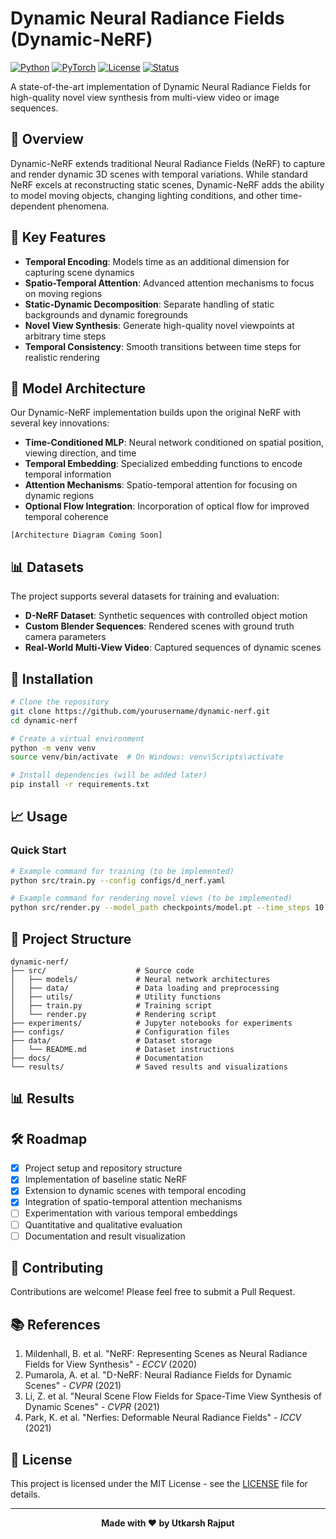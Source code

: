 # Dynamic Neural Radiance Fields (Dynamic-NeRF)

[![Python](https://img.shields.io/badge/Python-3.8%2B-blue)]()
[![PyTorch](https://img.shields.io/badge/PyTorch-1.9%2B-orange)]()
[![License](https://img.shields.io/badge/License-MIT-green)]()
[![Status](https://img.shields.io/badge/Status-In%20Development-yellow)]()

A state-of-the-art implementation of Dynamic Neural Radiance Fields for high-quality novel view synthesis from multi-view video or image sequences.

## 🔄 Overview

Dynamic-NeRF extends traditional Neural Radiance Fields (NeRF) to capture and render dynamic 3D scenes with temporal variations. While standard NeRF excels at reconstructing static scenes, Dynamic-NeRF adds the ability to model moving objects, changing lighting conditions, and other time-dependent phenomena.


## 🌟 Key Features

- **Temporal Encoding**: Models time as an additional dimension for capturing scene dynamics
- **Spatio-Temporal Attention**: Advanced attention mechanisms to focus on moving regions
- **Static-Dynamic Decomposition**: Separate handling of static backgrounds and dynamic foregrounds
- **Novel View Synthesis**: Generate high-quality novel viewpoints at arbitrary time steps
- **Temporal Consistency**: Smooth transitions between time steps for realistic rendering

## 🧩 Model Architecture

Our Dynamic-NeRF implementation builds upon the original NeRF with several key innovations:

- **Time-Conditioned MLP**: Neural network conditioned on spatial position, viewing direction, and time
- **Temporal Embedding**: Specialized embedding functions to encode temporal information
- **Attention Mechanisms**: Spatio-temporal attention for focusing on dynamic regions
- **Optional Flow Integration**: Incorporation of optical flow for improved temporal coherence

```
[Architecture Diagram Coming Soon]
```

## 📊 Datasets

The project supports several datasets for training and evaluation:

- **D-NeRF Dataset**: Synthetic sequences with controlled object motion
- **Custom Blender Sequences**: Rendered scenes with ground truth camera parameters
- **Real-World Multi-View Video**: Captured sequences of dynamic scenes

## 🔧 Installation

```bash
# Clone the repository
git clone https://github.com/yourusername/dynamic-nerf.git
cd dynamic-nerf

# Create a virtual environment
python -m venv venv
source venv/bin/activate  # On Windows: venv\Scripts\activate

# Install dependencies (will be added later)
pip install -r requirements.txt
```

## 📈 Usage

### Quick Start

```bash
# Example command for training (to be implemented)
python src/train.py --config configs/d_nerf.yaml

# Example command for rendering novel views (to be implemented)
python src/render.py --model_path checkpoints/model.pt --time_steps 10
```

## 📝 Project Structure

```
dynamic-nerf/
├── src/                    # Source code
│   ├── models/             # Neural network architectures
│   ├── data/               # Data loading and preprocessing
│   ├── utils/              # Utility functions
│   ├── train.py            # Training script
│   └── render.py           # Rendering script
├── experiments/            # Jupyter notebooks for experiments
├── configs/                # Configuration files
├── data/                   # Dataset storage
│   └── README.md           # Dataset instructions
├── docs/                   # Documentation
└── results/                # Saved results and visualizations
```

## 📊 Results



## 🛠️ Roadmap

- [x] Project setup and repository structure
- [x] Implementation of baseline static NeRF
- [x] Extension to dynamic scenes with temporal encoding
- [x] Integration of spatio-temporal attention mechanisms
- [ ] Experimentation with various temporal embeddings
- [ ] Quantitative and qualitative evaluation
- [ ] Documentation and result visualization

## 🤝 Contributing

Contributions are welcome! Please feel free to submit a Pull Request.

## 📚 References

1. Mildenhall, B. et al. "NeRF: Representing Scenes as Neural Radiance Fields for View Synthesis" - *ECCV* (2020)
2. Pumarola, A. et al. "D-NeRF: Neural Radiance Fields for Dynamic Scenes" - *CVPR* (2021)
3. Li, Z. et al. "Neural Scene Flow Fields for Space-Time View Synthesis of Dynamic Scenes" - *CVPR* (2021)
4. Park, K. et al. "Nerfies: Deformable Neural Radiance Fields" - *ICCV* (2021)

## 📄 License

This project is licensed under the MIT License - see the [LICENSE](LICENSE) file for details.

---

<div align="center">
    <b>Made with ❤️ by Utkarsh Rajput</b>
</div> 

